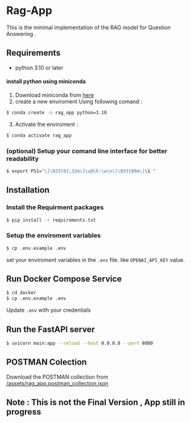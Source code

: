 
# Rag-App

This is the minimal implementation of the RAG model for Question Answering .

## Requirements

- python 3.10 or later 

#### install python using miniconda 

1) Download miniconda from [here](https://www.anaconda.com/docs/getting-started/miniconda/install)
2) create a new enviroment Using following comand :
```bash
$ conda create -n rag_app python=3.10
```
3) Activate the enviroment :
```bash
$ conda activate rag_app
```
### (optional) Setup your comand line interface for better readability
``` bash
$ export PS1="\[\033[01;32m\]\u@\h:\w\n\[\033[00m\]\$ "
```

## Installation 

### Install the Requirment packages 

```bash
$ pip install -r requirements.txt
```
### Setup the enviroment variables 
```bash
$ cp .env.example .env
```

set your enviroment variables in the `.env` file. like `OPENAI_API_KEY` value.

## Run Docker Compose Service 

```bash
$ cd docker 
$ cp .env.example .env
```
Update `.env` with your credentials 


## Run the FastAPI server 
```bash
$ uvicorn main:app --reload --host 0.0.0.0 --port 8000
```

## POSTMAN Colection

Download the POSTMAN collection from [/assets/rag_app.postman_collection.json](/assets/rag_app.postman_collection.json)


## Note : This is not the Final Version , App still in progress
